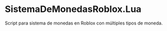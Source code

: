 # SistemaDeMonedasRoblox.Lua
Script para sistema de monedas en Roblox con múltiples tipos de moneda.

